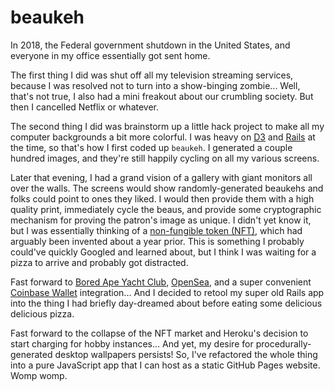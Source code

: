 # beaukeh

In 2018, the Federal government shutdown in the United States, and everyone in my office essentially got sent home.

The first thing I did was shut off all my television streaming services, because I was resolved not to turn into a show-binging zombie... Well, that's not true, I also had a mini freakout about our crumbling society. But then I cancelled Netflix or whatever.

The second thing I did was brainstorm up a little hack project to make all my computer backgrounds a bit more colorful. I was heavy on [D3](https://d3js.org) and [Rails](https://rubyonrails.org) at the time, so that's how I first coded up `beaukeh`. I generated a couple hundred images, and they're still happily cycling on all my various screens.

Later that evening, I had a grand vision of a gallery with giant monitors all over the walls. The screens would show randomly-generated beaukehs and folks could point to ones they liked. I would then provide them with a high quality print, immediately cycle the beaus, and provide some cryptographic mechanism for proving the patron's image as unique. I didn't yet know it, but I was essentially thinking of a [non-fungible token (NFT)](https://en.wikipedia.org/wiki/Non-fungible_token), which had arguably been invented about a year prior. This is something I probably could've quickly Googled and learned about, but I think I was waiting for a pizza to arrive and probably got distracted.

Fast forward to [Bored Ape Yacht Club](https://boredapeyachtclub.com/#/), [OpenSea](https://opensea.io), and a super convenient [Coinbase Wallet](https://wallet.coinbase.com/faq/) integration... And I decided to retool my super old Rails app into the thing I had briefly day-dreamed about before eating some delicious delicious pizza.

Fast forward to the collapse of the NFT market and Heroku's decision to start charging for hobby instances... And yet, my desire for procedurally-generated desktop wallpapers persists! So, I've refactored the whole thing into a pure JavaScript app that I can host as a static GitHub Pages website. Womp womp.